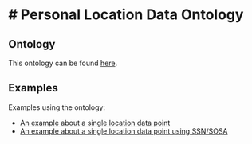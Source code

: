 # # Personal Location Data Ontology

## Ontology

This ontology can be found [here](./vocab.ttl).

## Examples

Examples using the ontology:

* [An example about a single location data point](./examples/walking.ttl)
* [An example about a single location data point using SSN/SOSA](./examples/location_ssn.ttl)

